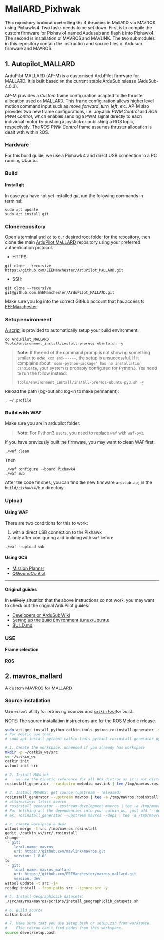 # MallARD_Pixhwak
This repository is about controlling the 4 thrusters in MallARD via MAVROS using Pixhawks4. Two tasks needs to be set down. First is to compile the custom firmware for Pixhawk4 named Audusub and flash it into Pixhawk4. The second is installation of MAVROS and MAVLINK. The two submodules in this repository contain the instruction and source files of Ardusub firmware and MAVROS.

## 1. Autopilot_MALLARD
ArduPilot MALLARD (AP-M) is a customised ArduPilot firmware for MALLARD. It is built based on the current stable ArduSub release (ArduSub-4.0.3).

AP-M provides a *Custom* frame configuration adapted to the thruster allocation used on MALLARD. This frame configuration allows higher level motion command input such as *move_forward*, *turn_left*, etc. AP-M also provides two new frame configurations, i.e. *Joystick PWM Control* and *ROS PWM Control*, which enables sending a PWM signal directly to each individual motor by pushing a joystick or publishing a ROS topic, respectively. The *ROS PWM Control* frame assumes thruster allocation is dealt with within ROS.

### Hardware
For this build guide, we use a Pixhawk 4 and direct USB connection to a PC running Ubuntu.

### Build
#### Install git
In case you have not yet installed *git*, run the following commands in terminal:
```
sudo apt update
sudo apt install git
```

### Clone repository
Open a terminal and `cd` to our desired root folder for the repository, then clone the main [ArduPilot MALLARD](https://github.com/EEEManchester/ArduPilot_MALLARD) repository using your preferred authentication protocol.

* HTTPS:
```
git clone --recursive https://github.com/EEEManchester/ArduPilot_MALLARD.git
```
* SSH:
```
git clone --recursive git@github.com:EEEManchester/ArduPilot_MALLARD.git
```

Make sure you log into the correct GitHub account that has access to [EEEManchester](https://github.com/EEEManchester).

### Setup environment
[A script](https://github.com/ArduPilot/ardupilot/blob/master/Tools/environment_install/install-prereqs-ubuntu.sh) is provided to automatically setup your build environment.
```
cd ArduPilot_MALLARD
Tools/environment_install/install-prereqs-ubuntu.sh -y
```
> **Note:** If the end of the command promp is not showing something similar to `echo xxx end------`, the setup is unsuccessful. If it complains about `'some-python-package' has no installation candidate`, your system is probably configured for Python3. You need to run the follow instead:
> ```
> Tools/environment_install/install-prereqs-ubuntu-py3.sh -y
> ```

Reload the path (log-out and log-in to make permanent):
```
. ~/.profile
```

### Build with WAF
Make sure you are in ardupilot folder.

> **Note:** For Python3 users, you need to replace `waf` with `waf-py3`.

If you have previously built the firmware, you may want to clean WAF first:
```
./waf clean
```

Then
```
./waf configure --board Pixhawk4
./waf sub
```

After the code finishes, you can find the new firmware `ardusub.apj` in the `build/pixhawk4/bin` directory.

### Upload
#### Using WAF
There are two conditions for this to work:
1. with a direct USB connection to the Pixhawk
2. only after configuring and building with `waf` before
```
./waf --upload sub
```
#### Using GCS
* [Mission Planner](https://ardupilot.org/planner/docs/common-loading-chibios-firmware-onto-pixhawk.html#uploading-as-custom-firmware)
* [QGroundControl](https://docs.qgroundcontrol.com/master/en/SetupView/Firmware.html#loading-firmware)

---
#### Original guides
In ~~unlikely~~ situation that the above instructions do not work, you may want to check out the original ArduPilot guides:

* [Developers on ArduSub Wiki](http://www.ardusub.com/developers/developers.html)
* [Setting up the Build Environment (Linux/Ubuntu)](https://ardupilot.org/dev/docs/building-setup-linux.html)
* [BUILD.md](https://github.com/ArduPilot/ardupilot/blob/master/BUILD.md)

### USE
#### Frame selection
#### ROS

## 2. mavros_mallard
A custom MAVROS for MALLARD
### Source installation

Use `wstool` utility for retrieving sources and  [`catkin` tool](https://catkin-tools.readthedocs.io/en/latest/)for build.

NOTE: The source installation instructions are for the ROS Melodic release.

```sh
sudo apt-get install python-catkin-tools python-rosinstall-generator -y
# For Noetic use that:
# sudo apt install python3-catkin-tools python3-rosinstall-generator python3-osrf-pycommon -y

# 1. Create the workspace: unneeded if you already has workspace
mkdir -p ~/catkin_ws/src
cd ~/catkin_ws
catkin init
wstool init src

# 2. Install MAVLink
#    we use the Kinetic reference for all ROS distros as it's not distro-specific and up to date
rosinstall_generator --rosdistro melodic mavlink | tee /tmp/mavros.rosinstall

# 3. Install MAVROS: get source (upstream - released)
rosinstall_generator --upstream mavros | tee -a /tmp/mavros.rosinstall
# alternative: latest source
# rosinstall_generator --upstream-development mavros | tee -a /tmp/mavros.rosinstall
# For fetching all the dependencies into your catkin_ws, just add '--deps' to the above scripts
# ex: rosinstall_generator --upstream mavros --deps | tee -a /tmp/mavros.rosinstall

# 4. Create workspace & deps
wstool merge -t src /tmp/mavros.rosinstall
gedit ~/catkin_ws/src/.rosinstall
change 
'- git:
    local-name: mavros
    uri: https://github.com/mavlink/mavros.git
    version: 1.8.0'
to
'- git:
    local-name: mavros_mallard
    uri: https://github.com/EEEManchester/mavros_mallard.git
    version: dev'
wstool update -t src -j4
rosdep install --from-paths src --ignore-src -y

# 5. Install GeographicLib datasets:
./src/mavros/mavros/scripts/install_geographiclib_datasets.sh

# 6. Build source
catkin build

# 7. Make sure that you use setup.bash or setup.zsh from workspace.
#    Else rosrun can't find nodes from this workspace.
source devel/setup.bash
```
